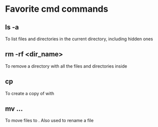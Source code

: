 # Favorite cmd commands

## ls -a
To list files and directories in the current directory, including hidden ones

## rm -rf <dir_name>
To remove a directory with all the files and directories inside

## cp <name1> <name2>
To create a copy of <name1> with <name2>

## mv <name1> ... <dest>
To move files to <dest>. Also used to rename a file